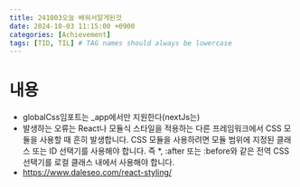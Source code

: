 ```yaml
---
title: 241003오늘 배워서알게된것
date: 2024-10-03 11:15:00 +0900
categories: [Achievement]
tags: [TID, TIL] # TAG names should always be lowercase
---
```


# 내용

- globalCss임포트는 \_app에서만 지원한다(nextJs는)
- 발생하는 오류는 React나 모듈식 스타일을 적용하는 다른 프레임워크에서 CSS 모듈을 사용할 때 흔히 발생합니다. CSS 모듈을 사용하려면 모듈 범위에 지정된 클래스 또는 ID 선택기를 사용해야 합니다. 즉 \*, :after 또는 :before와 같은 전역 CSS 선택기를 로컬 클래스 내에서 사용해야 합니다.
- https://www.daleseo.com/react-styling/
